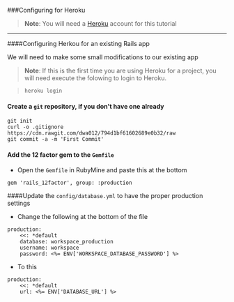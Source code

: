 ###Configuring for Heroku

>**Note**: You will need a [Heroku](http://heroku.com) account for this tutorial 

----------

####Configuring Herkou for an existing Rails app

We will need to make some small modifications to our existing app

>**Note**: If this is the first time you are using Heroku for a project, you will need execute the folowing to login to Heroku.

>```
>heroku login
>```

#### Create a ``git`` repository, if you don't have one already

```
git init
curl -o .gitignore https://cdn.rawgit.com/dwa012/794d1bf61602689e0b32/raw
git commit -a -m 'First Commit'
```

#### Add the 12 factor gem to the ``Gemfile``

- Open the ``Gemfile`` in RubyMine and paste this at the bottom

```
gem 'rails_12factor', group: :production
```

####Update the ``config/database.yml`` to have the proper production settings

- Change the following at the bottom of the file

```
production:
    <<: *default
    database: workspace_production  
    username: workspace
    password: <%= ENV['WORKSPACE_DATABASE_PASSWORD'] %>
```

- To this

```
production:
    <<: *default
    url: <%= ENV['DATABASE_URL'] %>
```